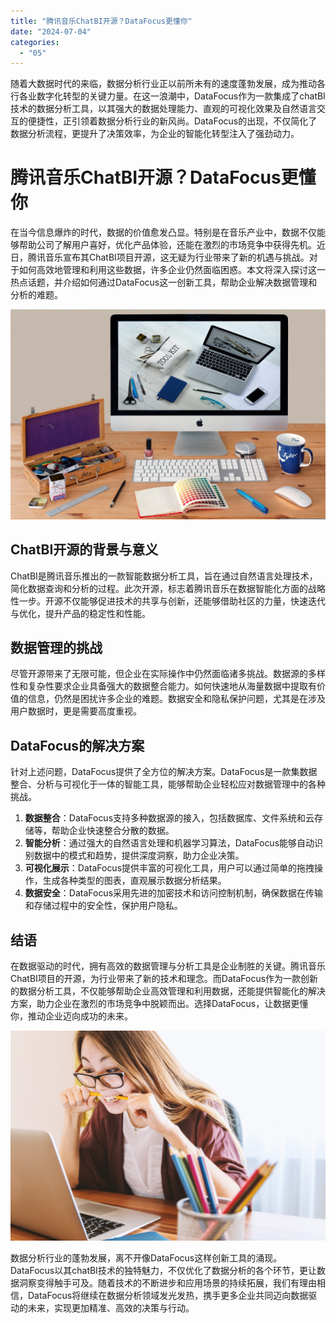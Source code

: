 ```yaml
---
title: "腾讯音乐ChatBI开源？DataFocus更懂你"
date: "2024-07-04"
categories: 
  - "05"
---
```


随着大数据时代的来临，数据分析行业正以前所未有的速度蓬勃发展，成为推动各行各业数字化转型的关键力量。在这一浪潮中，DataFocus作为一款集成了chatBI技术的数据分析工具，以其强大的数据处理能力、直观的可视化效果及自然语言交互的便捷性，正引领着数据分析行业的新风尚。DataFocus的出现，不仅简化了数据分析流程，更提升了决策效率，为企业的智能化转型注入了强劲动力。

# 腾讯音乐ChatBI开源？DataFocus更懂你

在当今信息爆炸的时代，数据的价值愈发凸显。特别是在音乐产业中，数据不仅能够帮助公司了解用户喜好，优化产品体验，还能在激烈的市场竞争中获得先机。近日，腾讯音乐宣布其ChatBI项目开源，这无疑为行业带来了新的机遇与挑战。对于如何高效地管理和利用这些数据，许多企业仍然面临困惑。本文将深入探讨这一热点话题，并介绍如何通过DataFocus这一创新工具，帮助企业解决数据管理和分析的难题。

![](images/1697699683-communication-2805785-scaled.jpg)

## ChatBI开源的背景与意义

ChatBI是腾讯音乐推出的一款智能数据分析工具，旨在通过自然语言处理技术，简化数据查询和分析的过程。此次开源，标志着腾讯音乐在数据智能化方面的战略性一步。开源不仅能够促进技术的共享与创新，还能够借助社区的力量，快速迭代与优化，提升产品的稳定性和性能。

## 数据管理的挑战

尽管开源带来了无限可能，但企业在实际操作中仍然面临诸多挑战。数据源的多样性和复杂性要求企业具备强大的数据整合能力。如何快速地从海量数据中提取有价值的信息，仍然是困扰许多企业的难题。数据安全和隐私保护问题，尤其是在涉及用户数据时，更是需要高度重视。

## DataFocus的解决方案

针对上述问题，DataFocus提供了全方位的解决方案。DataFocus是一款集数据整合、分析与可视化于一体的智能工具，能够帮助企业轻松应对数据管理中的各种挑战。

1. **数据整合**：DataFocus支持多种数据源的接入，包括数据库、文件系统和云存储等，帮助企业快速整合分散的数据。
2. **智能分析**：通过强大的自然语言处理和机器学习算法，DataFocus能够自动识别数据中的模式和趋势，提供深度洞察，助力企业决策。
3. **可视化展示**：DataFocus提供丰富的可视化工具，用户可以通过简单的拖拽操作，生成各种类型的图表，直观展示数据分析结果。
4. **数据安全**：DataFocus采用先进的加密技术和访问控制机制，确保数据在传输和存储过程中的安全性，保护用户隐私。

## 结语

在数据驱动的时代，拥有高效的数据管理与分析工具是企业制胜的关键。腾讯音乐ChatBI项目的开源，为行业带来了新的技术和理念。而DataFocus作为一款创新的数据分析工具，不仅能够帮助企业高效管理和利用数据，还能提供智能化的解决方案，助力企业在激烈的市场竞争中脱颖而出。选择DataFocus，让数据更懂你，推动企业迈向成功的未来。

![](images/1697699547-laptop-3087585-scaled.jpg)

数据分析行业的蓬勃发展，离不开像DataFocus这样创新工具的涌现。DataFocus以其chatBI技术的独特魅力，不仅优化了数据分析的各个环节，更让数据洞察变得触手可及。随着技术的不断进步和应用场景的持续拓展，我们有理由相信，DataFocus将继续在数据分析领域发光发热，携手更多企业共同迈向数据驱动的未来，实现更加精准、高效的决策与行动。
